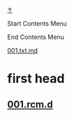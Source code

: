 
<!-- [[__TOC_]] -->

<a name=top></a>
<a class=top-link hide href=#top>↑</a>

Start Contents Menu

<!-- TOC tocDepth:1..6 chapterDepth:1..6 -->

<!-- /TOC -->

End Contents Menu

<!--
CMND: ufl_stl0 9 /home/st/REPOBARE/_repo/sta/.d/.st_rc_d.data.d/ufl_stl0/.flow.d/011_fs4ufl9/_tst/part_1/_dir_tst/name_1/cntx.ins.d /home/st/REPOBARE/_repo/sta/.d/.st_rc_d.data.d/ufl_stl0/.flow.d/011_fs4ufl9/_tst/part_1/_dir_tst/name_1/cntx.res.md 2

PPWD: /home/st/REPOBARE/_repo/sta/.d/.st_rc_d.data.d/ufl_stl0/.flow.d/011_fs4ufl9/_tst/part_1/_dir_tst/name_1

FLOW: /home/st/REPOBARE/_repo/sta/.d/.st_rc_d.data.d/ufl_stl0/.flow.d/009_dr2m

DATE: 1731407531_12112024173211

DATX: 1731407532
-->


[001.txt.md](/REPOBARE/_repo/sta/.d/.st_rc_d.data.d/ufl_stl0/.flow.d/011_fs4ufl9/_tst/part_1/_dir_tst/name_1/cntx.ins.d/001.txt.md)



# first head

## [001.rcm.d](/REPOBARE/_repo/sta/.d/.st_rc_d.data.d/ufl_stl0/.flow.d/011_fs4ufl9/_tst/part_1/_dir_tst/name_1/.ins_dr/001.rcm.d/res.md)



